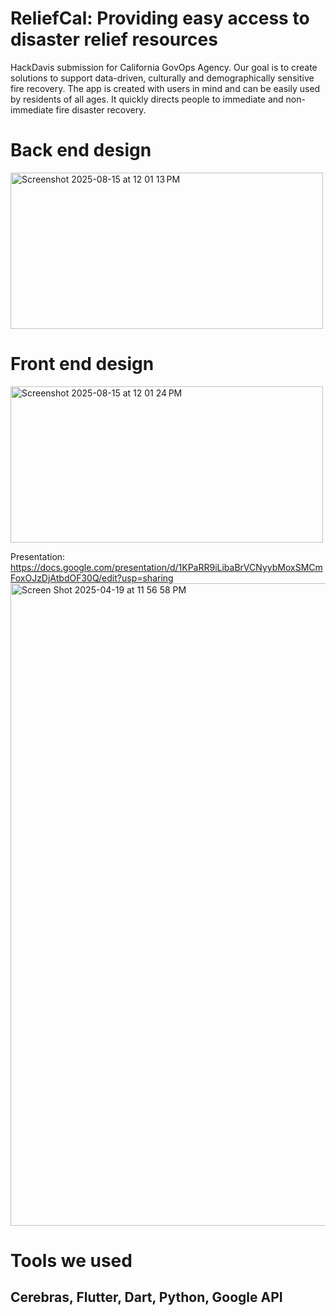 # ReliefCal: Providing easy access to disaster relief resources

HackDavis submission for California GovOps Agency. Our goal is to create solutions to support data-driven, culturally and demographically sensitive fire recovery. The app is created with users in mind and can be easily used by residents of all ages. It quickly directs people to immediate and non-immediate fire disaster recovery.

# Back end design
<img width="500" height="250" alt="Screenshot 2025-08-15 at 12 01 13 PM" src="https://github.com/user-attachments/assets/7737030d-e63b-4307-ac9c-a99659a62638" />

# Front end design
<img width="500" height="250" alt="Screenshot 2025-08-15 at 12 01 24 PM" src="https://github.com/user-attachments/assets/35ef41e4-a194-4a16-a7fc-77b4c8b42952" />

Presentation: https://docs.google.com/presentation/d/1KPaRR9iLibaBrVCNyybMoxSMCmFoxOJzDjAtbdOF30Q/edit?usp=sharing 
<img width="1028" alt="Screen Shot 2025-04-19 at 11 56 58 PM" src="https://github.com/user-attachments/assets/4e662fc7-f2ba-45d9-b3e6-f5d9d49dac0c" />


# Tools we used 
## Cerebras, Flutter, Dart, Python, Google API



